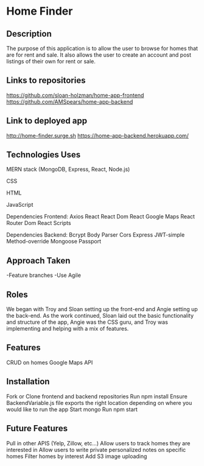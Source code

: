 # Home Finder

## Description

The purpose of this application is to allow the user to browse for homes that are for rent and sale. It also allows the user to create an account and post listings of their own for rent or sale.

## Links to repositories

https://github.com/sloan-holzman/home-app-frontend https://github.com/AMSpears/home-app-backend

## Link to deployed app

http://home-finder.surge.sh https://home-app-backend.herokuapp.com/

## Technologies Uses

MERN stack (MongoDB, Express, React, Node.js)

CSS

HTML

JavaScript

Dependencies Frontend: Axios React React Dom React Google Maps React Router Dom React Scripts

Dependencies Backend: Bcrypt Body Parser Cors Express JWT-simple Method-override Mongoose Passport

## Approach Taken

-Feature branches -Use Agile

## Roles

We began with Troy and Sloan setting up the front-end and Angie setting up the back-end. As the work continued, Sloan laid out the basic functionality and structure of the app, Angie was the CSS guru, and Troy was implementing and helping with a mix of features.

## Features

CRUD on homes
Google Maps API

## Installation

Fork or Clone frontend and backend repositories
Run npm install
Ensure BackendVariable.js file exports the right location depending on where you would like to run the app
Start mongo
Run npm start

## Future Features

Pull in other APIS (Yelp, Zillow, etc...)
Allow users to track homes they are interested in
Allow users to write private personalized notes on specific homes
Filter homes by interest
Add S3 image uploading
